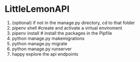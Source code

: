 # LittleLemonAPI
1. (optional) if not in the manage.py directory, cd to that folder
2. pipenv shell #create and activate a virtual enviroment
3. pipenv install # install the packages in the Pipfile
4. python manage.py makemigrations
5. python manage.py migrate
6. python manage.py runserver
7. happy explore the api endpoints
